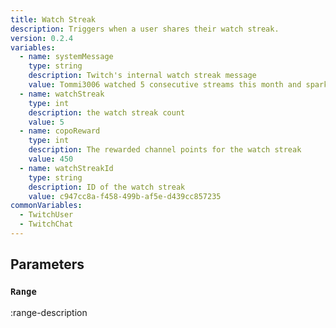 ```yaml
---
title: Watch Streak
description: Triggers when a user shares their watch streak.
version: 0.2.4
variables:
  - name: systemMessage
    type: string
    description: Twitch's internal watch streak message
    value: Tommi3006 watched 5 consecutive streams this month and sparked a watch streak!
  - name: watchStreak
    type: int
    description: the watch streak count
    value: 5
  - name: copoReward
    type: int
    description: The rewarded channel points for the watch streak
    value: 450
  - name: watchStreakId
    type: string
    description: ID of the watch streak
    value: c947cc8a-f458-499b-af5e-d439cc857235
commonVariables:
  - TwitchUser
  - TwitchChat    
---
```


## Parameters
### `Range`
:range-description
